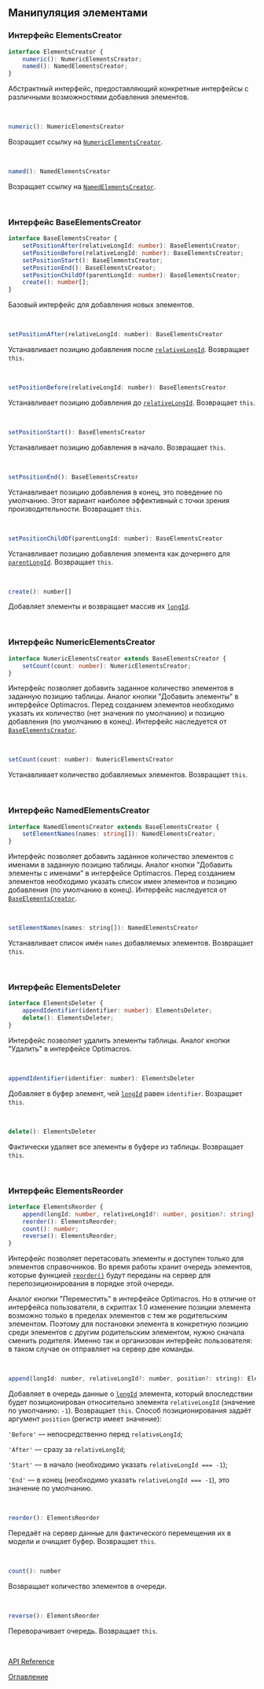 ## Манипуляция элементами

### Интерфейс ElementsCreator<a name="elements-creator"></a>
```ts
interface ElementsCreator {
	numeric(): NumericElementsCreator;
	named(): NamedElementsCreator;
}
```
Абстрактный интерфейс, предоставляющий конкретные интерфейсы с различными возможностями добавления элементов.

&nbsp;

```js
numeric(): NumericElementsCreator
```
Возращает ссылку на [`NumericElementsCreator`](#numeric-elements-creator).

&nbsp;

```js
named(): NamedElementsCreator
```
Возращает ссылку на [`NamedElementsCreator`](#named-elements-creator).

&nbsp;

### Интерфейс BaseElementsCreator<a name="base-elements-creator"></a>
```ts
interface BaseElementsCreator {
	setPositionAfter(relativeLongId: number): BaseElementsCreator;
	setPositionBefore(relativeLongId: number): BaseElementsCreator;
	setPositionStart(): BaseElementsCreator;
	setPositionEnd(): BaseElementsCreator;
	setPositionChildOf(parentLongId: number): BaseElementsCreator;
	create(): number[];
}
```
Базовый интерфейс для добавления новых элементов.

&nbsp;

```js
setPositionAfter(relativeLongId: number): BaseElementsCreator
```
Устанавливает позицию добавления после [`relativeLongId`](./views.md#long-id). Возвращает `this`.

&nbsp; 

```js
setPositionBefore(relativeLongId: number): BaseElementsCreator
```
Устанавливает позицию добавления до [`relativeLongId`](./views.md#long-id). Возвращает `this`.

&nbsp;

```js
setPositionStart(): BaseElementsCreator
```
Устанавливает позицию добавления в начало. Возвращает `this`.

&nbsp;

```js
setPositionEnd(): BaseElementsCreator
```
Устанавливает позицию добавления в конец, это поведение по умолчанию. Этот вариант наиболее эффективный с точки зрения производительности. Возвращает `this`.

&nbsp;

<a name="base-elements-creator.set-position-child-of"></a>
```js
setPositionChildOf(parentLongId: number): BaseElementsCreator
```
Устанавливает позицию добавления элемента как дочернего для [`parentLongId`](./views.md#long-id). Возвращает `this`.

&nbsp;

```js
create(): number[]
```
Добавляет элементы и возвращает массив их [`longId`](./views.md#long-id).

&nbsp;

### Интерфейс NumericElementsCreator<a name="numeric-elements-creator"></a>
```ts
interface NumericElementsCreator extends BaseElementsCreator {
	setCount(count: number): NumericElementsCreator;
}
```
Интерфейс позволяет добавить заданное количество элементов в заданную позицию таблицы. Аналог кнопки "Добавить элементы" в интерфейсе Optimacros. Перед созданием элементов необходимо указать их количество (нет значения по умолчанию) и позицию добавления (по умолчанию в конец). Интерфейс наследуется от [`BaseElementsCreator`](#base-elements-creator).

&nbsp;

```js
setCount(count: number): NumericElementsCreator
```
Устанавливает количество добавляемых элементов. Возвращает `this`.

&nbsp;

### Интерфейс NamedElementsCreator<a name="named-elements-creator"></a>
```ts
interface NamedElementsCreator extends BaseElementsCreator {
	setElementNames(names: string[]): NamedElementsCreator;
}
```
Интерфейс позволяет добавить заданное количество элементов с именами в заданную позицию таблицы. Аналог кнопки "Добавить элементы с именами" в интерфейсе Optimacros. Перед созданием элементов необходимо указать список имен элементов и позицию добавления (по умолчанию в конец). Интерфейс наследуется от [`BaseElementsCreator`](#base-elements-creator).

&nbsp;

```js
setElementNames(names: string[]): NamedElementsCreator
```
Устанавливает список имён `names` добавляемых элементов. Возвращает `this`.

&nbsp;

### Интерфейс ElementsDeleter<a name="elements-deleter"></a>
```ts
interface ElementsDeleter {
	appendIdentifier(identifier: number): ElementsDeleter;
	delete(): ElementsDeleter;
}
```
Интерфейс позволяет удалить элементы таблицы. Аналог кнопки "Удалить" в интерфейсе Optimacros.

&nbsp;

```js
appendIdentifier(identifier: number): ElementsDeleter
```
Добавляет в буфер элемент, чей [`longId`](./views.md#long-id) равен `identifier`. Возращает `this`.

&nbsp;

```js
delete(): ElementsDeleter
```
Фактически удаляет все элементы в буфере из таблицы. Возвращает `this`.

&nbsp;

### Интерфейс ElementsReorder<a name="elements-reorder"></a>
```ts
interface ElementsReorder {
	append(longId: number, relativeLongId?: number, position?: string): ElementsReorder;
	reorder(): ElementsReorder;
	count(): number;
	reverse(): ElementsReorder;
}
```
Интерфейс позволяет перетасовать элементы и доступен только для элементов справочников. Во время работы хранит очередь элементов, которые функцией [`reorder()`](#reorder) будут переданы на сервер для перепозиционирования в порядке этой очереди.

Аналог кнопки "Переместить" в интерфейсе Optimacros. Но в отличие от интерфейса пользователя, в скриптах 1.0 изменение позиции элемента возможно только в пределах элементов с тем же родительским элементом. Поэтому для постановки элемента в конкретную позицию среди элементов с другим родительским элементом, нужно сначала сменить родителя. Именно так и организован интерфейс пользователя: в таком случае он отправляет на сервер две команды.

&nbsp;

```js
append(longId: number, relativeLongId?: number, position?: string): ElementsReorder
```
Добавляет в очередь данные о [`longId`](./views.md#long-id) элемента, который впоследствии будет позиционирован относительно элемента `relativeLongId` (значение по умолчанию: `-1`). Возвращает `this`. Способ позиционирования задаёт аргумент `position` (регистр имеет значение):

`'Before'` — непосредственно перед `relativeLongId`;

`'After'` — сразу за `relativeLongId`;

`'Start'` — в начало (необходимо указать `relativeLongId === -1`);

`'End'` — в конец (необходимо указать `relativeLongId === -1`), это значение по умолчанию.

&nbsp;

<a name="reorder"></a>
```js
reorder(): ElementsReorder
```
Передаёт на сервер данные для фактического перемещения их в модели и очищает буфер. Возвращает `this`.

&nbsp;

```js
count(): number
```
Возвращает количество элементов в очереди.

&nbsp;

```js
reverse(): ElementsReorder
```
Переворачивает очередь. Возвращает `this`.

&nbsp;

[API Reference](API.md)

[Оглавление](../README.md)